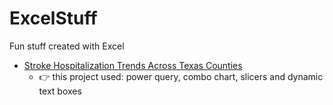 # ExcelStuff
Fun stuff created with Excel
* [Stroke Hospitalization Trends Across Texas Counties](https://github.com/guilzee/ExcelStuff/tree/main/StrokeTrends#stroke-hospitalizations-across-texas-counties-excel-dashboard-project)
  + 👉 this project used: power query, combo chart, slicers and dynamic text boxes
